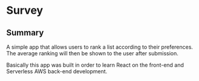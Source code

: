 # Survey

## Summary

A simple app that allows users to rank a list according to their preferences.
The average ranking will then be shown to the user after submission.

Basically this app was built in order to learn React on the front-end and
Serverless AWS back-end development. 